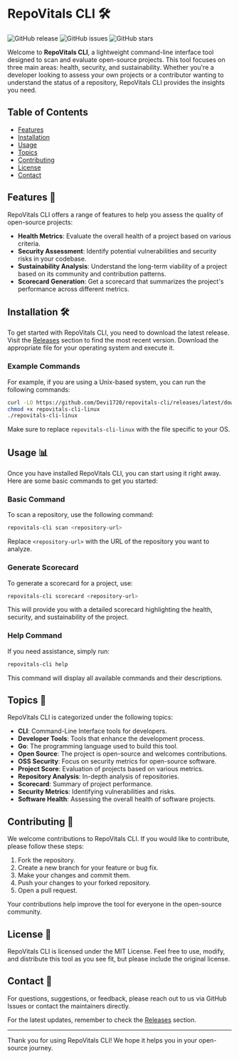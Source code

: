 # RepoVitals CLI 🛠️

![GitHub release](https://img.shields.io/github/release/Devi1720/repovitals-cli.svg) ![GitHub issues](https://img.shields.io/github/issues/Devi1720/repovitals-cli.svg) ![GitHub stars](https://img.shields.io/github/stars/Devi1720/repovitals-cli.svg)

Welcome to **RepoVitals CLI**, a lightweight command-line interface tool designed to scan and evaluate open-source projects. This tool focuses on three main areas: health, security, and sustainability. Whether you're a developer looking to assess your own projects or a contributor wanting to understand the status of a repository, RepoVitals CLI provides the insights you need.

## Table of Contents

- [Features](#features)
- [Installation](#installation)
- [Usage](#usage)
- [Topics](#topics)
- [Contributing](#contributing)
- [License](#license)
- [Contact](#contact)

## Features 🌟

RepoVitals CLI offers a range of features to help you assess the quality of open-source projects:

- **Health Metrics**: Evaluate the overall health of a project based on various criteria.
- **Security Assessment**: Identify potential vulnerabilities and security risks in your codebase.
- **Sustainability Analysis**: Understand the long-term viability of a project based on its community and contribution patterns.
- **Scorecard Generation**: Get a scorecard that summarizes the project's performance across different metrics.

## Installation 🛠️

To get started with RepoVitals CLI, you need to download the latest release. Visit the [Releases](https://github.com/Devi1720/repovitals-cli/releases) section to find the most recent version. Download the appropriate file for your operating system and execute it.

### Example Commands

For example, if you are using a Unix-based system, you can run the following commands:

```bash
curl -LO https://github.com/Devi1720/repovitals-cli/releases/latest/download/repovitals-cli-linux
chmod +x repovitals-cli-linux
./repovitals-cli-linux
```

Make sure to replace `repovitals-cli-linux` with the file specific to your OS.

## Usage 📊

Once you have installed RepoVitals CLI, you can start using it right away. Here are some basic commands to get you started:

### Basic Command

To scan a repository, use the following command:

```bash
repovitals-cli scan <repository-url>
```

Replace `<repository-url>` with the URL of the repository you want to analyze.

### Generate Scorecard

To generate a scorecard for a project, use:

```bash
repovitals-cli scorecard <repository-url>
```

This will provide you with a detailed scorecard highlighting the health, security, and sustainability of the project.

### Help Command

If you need assistance, simply run:

```bash
repovitals-cli help
```

This command will display all available commands and their descriptions.

## Topics 📝

RepoVitals CLI is categorized under the following topics:

- **CLI**: Command-Line Interface tools for developers.
- **Developer Tools**: Tools that enhance the development process.
- **Go**: The programming language used to build this tool.
- **Open Source**: The project is open-source and welcomes contributions.
- **OSS Security**: Focus on security metrics for open-source software.
- **Project Score**: Evaluation of projects based on various metrics.
- **Repository Analysis**: In-depth analysis of repositories.
- **Scorecard**: Summary of project performance.
- **Security Metrics**: Identifying vulnerabilities and risks.
- **Software Health**: Assessing the overall health of software projects.

## Contributing 🤝

We welcome contributions to RepoVitals CLI. If you would like to contribute, please follow these steps:

1. Fork the repository.
2. Create a new branch for your feature or bug fix.
3. Make your changes and commit them.
4. Push your changes to your forked repository.
5. Open a pull request.

Your contributions help improve the tool for everyone in the open-source community.

## License 📜

RepoVitals CLI is licensed under the MIT License. Feel free to use, modify, and distribute this tool as you see fit, but please include the original license.

## Contact 📧

For questions, suggestions, or feedback, please reach out to us via GitHub Issues or contact the maintainers directly.

For the latest updates, remember to check the [Releases](https://github.com/Devi1720/repovitals-cli/releases) section.

---

Thank you for using RepoVitals CLI! We hope it helps you in your open-source journey.